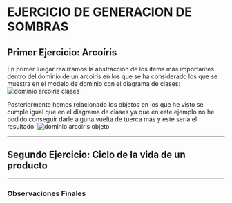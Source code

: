 # EJERCICIO DE GENERACION DE SOMBRAS

## Primer Ejercicio: Arcoíris
En primer luegar realizamos la abstracción de los ítems más importantes dentro del dominio de un arcoiris en los que se ha considerado los que se muestra en el modelo de dominio con el diagrama de clases:
![dominio arcoiris clases](https://github.com/user-attachments/assets/aca4be3d-ba90-4fcd-957c-92944f333492)

Posteriormente hemos relacionado los objetos en los que he visto se cumple igual que en el diagrama de clases ya que en este ejemplo no he podido conseguir darle alguna vuelta de tuerca más y este sería el resultado:
![dominio arcoiris objeto](https://github.com/user-attachments/assets/59b2d3e2-4a4a-4301-b133-15ac2316ed3d)

---

## Segundo Ejercicio: Ciclo de la vida de un producto




---

### Observaciones Finales
